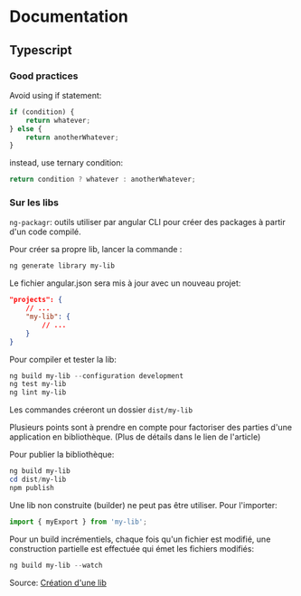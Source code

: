 # Documentation
## Typescript
### Good practices
Avoid using if statement:
```Typescript 
if (condition) {
    return whatever;
} else {
    return anotherWhatever;
}
```
instead, use ternary condition:
```Typescript 
return condition ? whatever : anotherWhatever;
```

### Sur les libs
`ng-packagr`: outils utiliser par angular CLI pour créer des packages à partir d'un code compilé.

Pour créer sa propre lib, lancer la commande :
```powershell 
ng generate library my-lib
```

Le fichier angular.json sera mis à jour avec un nouveau projet:
```json
"projects": {
    // ... 
    "my-lib": {
        // ...
    }
}
```
Pour compiler et tester la lib:
```powershell
ng build my-lib --configuration development
ng test my-lib
ng lint my-lib
```
Les commandes créeront un dossier `dist/my-lib`

Plusieurs points sont à prendre en compte pour factoriser des parties d'une application en bibliothèque. 
(Plus de détails dans le lien de l'article)

Pour publier la bibliothèque:
```powershell
ng build my-lib
cd dist/my-lib
npm publish
```

Une lib non construite (builder) ne peut pas être utiliser.
Pour l'importer:
```Typescript
import { myExport } from 'my-lib';
```

Pour un build incrémentiels, chaque fois qu'un fichier est modifié, une construction partielle est effectuée qui émet les fichiers modifiés: 
```powershell
ng build my-lib --watch
```

Source: [Création d'une lib](https://angular.io/guide/creating-libraries)